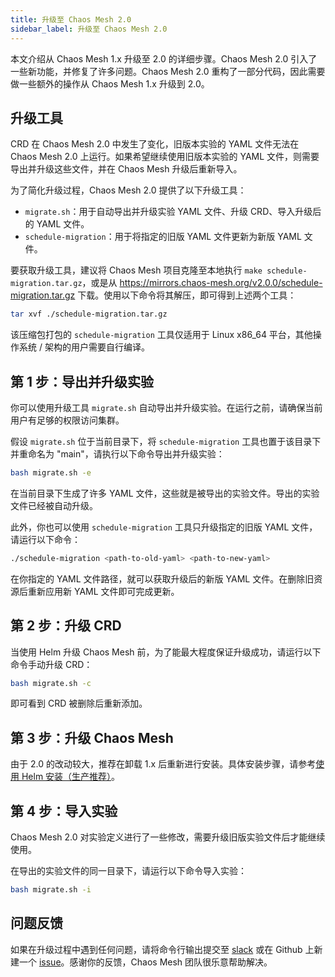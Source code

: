 ```yaml
---
title: 升级至 Chaos Mesh 2.0
sidebar_label: 升级至 Chaos Mesh 2.0
---
```


本文介绍从 Chaos Mesh 1.x 升级至 2.0 的详细步骤。Chaos Mesh 2.0 引入了一些新功能，并修复了许多问题。Chaos Mesh 2.0 重构了一部分代码，因此需要做一些额外的操作从 Chaos Mesh 1.x 升级到 2.0。

## 升级工具

CRD 在 Chaos Mesh 2.0 中发生了变化，旧版本实验的 YAML 文件无法在 Chaos Mesh 2.0 上运行。如果希望继续使用旧版本实验的 YAML 文件，则需要导出并升级这些文件，并在 Chaos Mesh 升级后重新导入。

为了简化升级过程，Chaos Mesh 2.0 提供了以下升级工具：

- `migrate.sh`：用于自动导出并升级实验 YAML 文件、升级 CRD、导入升级后的 YAML 文件。
- `schedule-migration`：用于将指定的旧版 YAML 文件更新为新版 YAML 文件。

要获取升级工具，建议将 Chaos Mesh 项目克隆至本地执行 `make schedule-migration.tar.gz`，或是从 https://mirrors.chaos-mesh.org/v2.0.0/schedule-migration.tar.gz 下载。使用以下命令将其解压，即可得到上述两个工具：

```bash
tar xvf ./schedule-migration.tar.gz
```

该压缩包打包的 `schedule-migration` 工具仅适用于 Linux x86_64 平台，其他操作系统 / 架构的用户需要自行编译。

## 第 1 步：导出并升级实验

你可以使用升级工具 `migrate.sh` 自动导出并升级实验。在运行之前，请确保当前用户有足够的权限访问集群。

假设 `migrate.sh` 位于当前目录下，将 `schedule-migration` 工具也置于该目录下并重命名为 "main"，请执行以下命令导出并升级实验：

```bash
bash migrate.sh -e
```

在当前目录下生成了许多 YAML 文件，这些就是被导出的实验文件。导出的实验文件已经被自动升级。

此外，你也可以使用 `schedule-migration` 工具只升级指定的旧版 YAML 文件，请运行以下命令：

```bash
./schedule-migration <path-to-old-yaml> <path-to-new-yaml>
```

在你指定的 YAML 文件路径，就可以获取升级后的新版 YAML 文件。在删除旧资源后重新应用新 YAML 文件即可完成更新。

## 第 2 步：升级 CRD

当使用 Helm 升级 Chaos Mesh 前，为了能最大程度保证升级成功，请运行以下命令手动升级 CRD：

```bash
bash migrate.sh -c
```

即可看到 CRD 被删除后重新添加。

## 第 3 步：升级 Chaos Mesh

由于 2.0 的改动较大，推荐在卸载 1.x 后重新进行安装。具体安装步骤，请参考[使用 Helm 安装（生产推荐）](production-installation-using-helm.md)。

## 第 4 步：导入实验

Chaos Mesh 2.0 对实验定义进行了一些修改，需要升级旧版实验文件后才能继续使用。

在导出的实验文件的同一目录下，请运行以下命令导入实验：

```bash
bash migrate.sh -i
```

## 问题反馈

如果在升级过程中遇到任何问题，请将命令行输出提交至 [slack](https://cloud-native.slack.com/archives/C0193VAV272) 或在 Github 上新建一个 [issue](https://github.com/pingcap/chaos-mesh/issues)。感谢你的反馈，Chaos Mesh 团队很乐意帮助解决。
